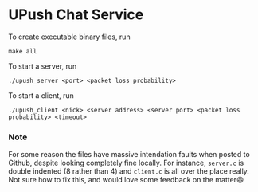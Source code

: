 # UPush Chat Service

To create executable binary files, run
```
make all
```

To start a server, run
```
./upush_server <port> <packet loss probability>
```

To start a client, run
```
./upush_client <nick> <server address> <server port> <packet loss probability> <timeout>
```

### Note
For some reason the files have massive intendation faults when posted to Github, despite looking completely fine locally. For instance, `server.c` is double indented (8 rather than 4) and `client.c` is all over the place really. Not sure how to fix this, and would love some feedback on the matter😄
